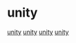 # unity

[unity](https://github.com/needle-tools/compilation-visualizer)
[unity](https://github.com/Eldemarkki/Marching-Cubes-Terrain)
[unity](https://github.com/reeseschultz/ReeseUnityDemos)
[unity](https://github.com/hecomi/uLipSync)
